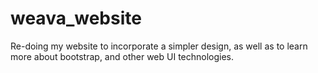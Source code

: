 # weava_website
Re-doing my website to incorporate a simpler design, as well as to learn more about bootstrap, and other web UI technologies.

